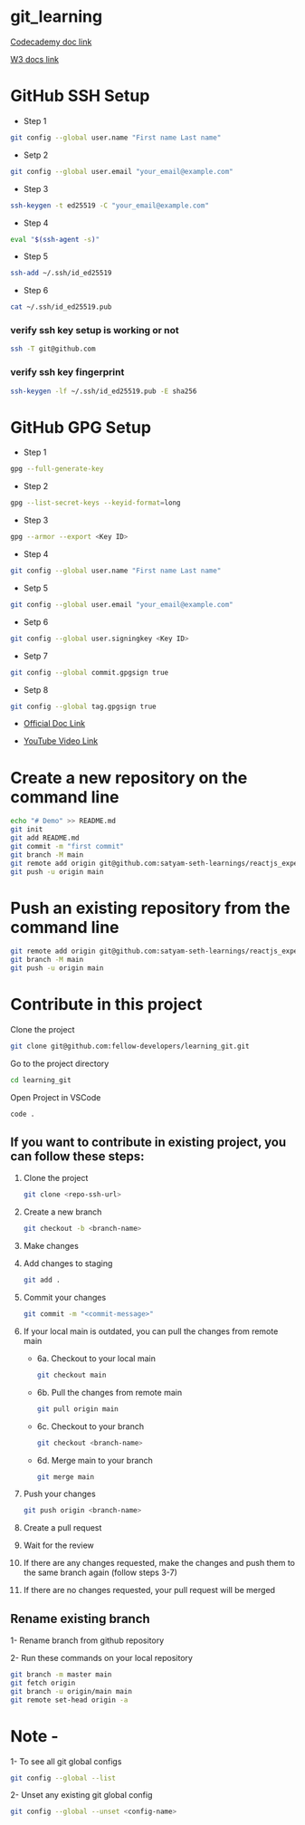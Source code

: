 # git_learning

[Codecademy doc link](https://www.codecademy.com/resources/docs/git/)

[W3 docs link](https://www.w3docs.com/learn-git/introduction4.html)

# GitHub SSH Setup

- Step 1

```bash
git config --global user.name "First name Last name"
```

- Setp 2

```bash
git config --global user.email "your_email@example.com"
```

- Step 3

```bash
ssh-keygen -t ed25519 -C "your_email@example.com"
```

- Step 4

```bash
eval "$(ssh-agent -s)"
```

- Step 5

```bash
ssh-add ~/.ssh/id_ed25519
```

- Step 6

```bash
cat ~/.ssh/id_ed25519.pub
```

### verify ssh key setup is working or not

```bash
ssh -T git@github.com
```

### verify ssh key fingerprint

```bash
ssh-keygen -lf ~/.ssh/id_ed25519.pub -E sha256
```

# GitHub GPG Setup

- Step 1

```bash
gpg --full-generate-key
```

- Step 2

```bash
gpg --list-secret-keys --keyid-format=long
```

- Step 3

```bash
gpg --armor --export <Key ID>
```

- Step 4

```bash
git config --global user.name "First name Last name"
```

- Setp 5

```bash
git config --global user.email "your_email@example.com"
```

- Setp 6

```bash
git config --global user.signingkey <Key ID>
```

- Setp 7

```bash
git config --global commit.gpgsign true
```

- Setp 8

```bash
git config --global tag.gpgsign true
```

- [Official Doc Link](https://docs.github.com/en/authentication/managing-commit-signature-verification/generating-a-new-gpg-key)

- [YouTube Video Link](https://youtu.be/xj9OiJL56pM?si=5A8eW5AEy9qQkt06)

# Create a new repository on the command line

```bash
echo "# Demo" >> README.md
git init
git add README.md
git commit -m "first commit"
git branch -M main
git remote add origin git@github.com:satyam-seth-learnings/reactjs_experiments.git
git push -u origin main
```

# Push an existing repository from the command line

```bash
git remote add origin git@github.com:satyam-seth-learnings/reactjs_experiments.git
git branch -M main
git push -u origin main
```

# Contribute in this project

Clone the project

```bash
git clone git@github.com:fellow-developers/learning_git.git
```

Go to the project directory

```bash
cd learning_git
```

Open Project in VSCode

```bash
code .
```

## If you want to contribute in existing project, you can follow these steps:

1. Clone the project

   ```bash
   git clone <repo-ssh-url>
   ```

2. Create a new branch

   ```bash
   git checkout -b <branch-name>
   ```

3. Make changes

4. Add changes to staging

   ```bash
   git add .
   ```

5. Commit your changes

   ```bash
   git commit -m "<commit-message>"
   ```

6. If your local main is outdated, you can pull the changes from remote main

   - 6a. Checkout to your local main
     ```bash
     git checkout main
     ```
   - 6b. Pull the changes from remote main
     ```bash
     git pull origin main
     ```
   - 6c. Checkout to your branch
     ```bash
     git checkout <branch-name>
     ```
   - 6d. Merge main to your branch
     ```bash
     git merge main
     ```

7. Push your changes

   ```bash
   git push origin <branch-name>
   ```

8. Create a pull request

9. Wait for the review

10. If there are any changes requested, make the changes and push them to the same branch again (follow steps 3-7)

11. If there are no changes requested, your pull request will be merged

## Rename existing branch

1- Rename branch from github repository

2- Run these commands on your local repository

```bash
git branch -m master main
git fetch origin
git branch -u origin/main main
git remote set-head origin -a
```

# Note -

1- To see all git global configs

```bash
git config --global --list
```

2- Unset any existing git global config

```bash
git config --global --unset <config-name>
```
